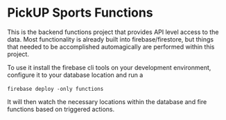 # PickUP Sports Functions
This is the backend functions project that provides API level access to the data.  Most functionality is already built into firebase/firestore, but things that needed to be accomplished automagically are performed within this project.

To use it install the firebase cli tools on your development environment, configure it to your database location and run a 
<br><br>
<code>firebase deploy -only functions</code>

It will then watch the necessary locations within the database and fire functions based on triggered actions.